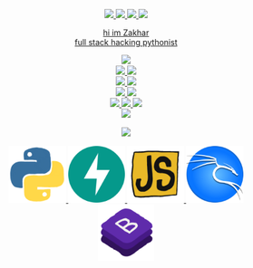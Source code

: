 
<p align="center">
  <a href="https://www.linkedin.com/in/zakharb/">
	<img src="https://img.shields.io/badge/linkedin-%230077B5.svg?style=for-the-badge&logo=linkedin&logoColor=white"/>
	
  <a href="https://github.com/zakharb">
	<img src="https://img.shields.io/badge/github-%23121011.svg?style=for-the-badge&logo=github&logoColor=white"/>

  <a href="mailto:zakharbengart@gmail.com">
	<img src="https://img.shields.io/badge/Gmail-D14836?style=for-the-badge&logo=gmail&logoColor=white"/>

  <a href="https://t.me/zakharbengart">
	<img src="https://img.shields.io/badge/Telegram-2CA5E0?style=for-the-badge&logo=telegram&logoColor=white"/>

</p>

<p align="center">
	hi im Zakhar
	<br>full stack hacking pythonist
</p>


<p align="center">
	<img src="https://img.shields.io/badge/Code-Python-informational?style=flat&logo=python&color=3670a0"/>
	<br>
	<img src="https://img.shields.io/badge/Code-AsyncIO-informational?style=flat&logo=python&color=3670a0"/>
	<img src="https://img.shields.io/badge/Code-Microservices-informational?style=flat&logo=python&color=3670a0"/>
	<br>
	<img src="https://img.shields.io/badge/FW-FastAPI-informational?style=flat&logo=fastapi&color=009688"/>
	<img src="https://img.shields.io/badge/FW-Flask-informational?style=flat&logo=flask&color=7e7e7e"/>
	<br>
	<img src="https://img.shields.io/badge/HTML-Javascript-informational?style=flat&logo=javascript&color=f7df1e"/>
	<img src="https://img.shields.io/badge/HTML-Bootstrap-informational?style=flat&logo=bootstrap&color=7952b3"/>
	<br>
	<img src="https://img.shields.io/badge/Source-Git-informational?style=flat&logo=git&color=f05032"/>
	<img src="https://img.shields.io/badge/Build-Docker-informational?style=flat&logo=docker&color=2496ed"/>
	<img src="https://img.shields.io/badge/Run-Aws-informational?style=flat&logo=amazon-aws&color=ec912d"/>
	<br>
	<img src="https://img.shields.io/badge/OS-Kali_Linux-informational?style=flat&logo=kalilinux&color=277ef9&logoColor=white"/>

</p>

<p align="center">

  <a href="https://open.spotify.com/artist/4k1ELeJKT1ISyDv8JivPpB">
  <img src="https://novatorem.bgstatic.vercel.app/api/spotify"/>

</p>

<p align="center">
  <img height=100 src="python.gif" alt="animated" />
  <img height=100 src="fastapi.svg" alt="animated" />
  <img height=100 src="js.gif" alt="animated" />
  <img height=100 src="kali.png" alt="animated" />
  <img height=100 src="bs.gif" alt="animated" />
</p>

